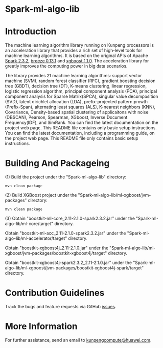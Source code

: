 # Spark-ml-algo-lib



Introduction
============

The machine learning algorithm library running on Kunpeng processors is an acceleration library that provides a rich set of high-level tools for machine learning algorithms. It is based on the original APIs of Apache [Spark 2.3.2](https://github.com/apache/spark/tree/v2.3.2), [breeze 0.13.1](https://github.com/scalanlp/breeze/tree/releases/v0.13.1) and [xgboost 1.1.0](https://github.com/dmlc/xgboost/tree/release_1.0.0). The acceleration library for greatly improves the computing power in big data scenarios.

The library provides 21 machine learning algorithms: support vector machine (SVM), random forest classifier (RFC), gradient boosting decision tree (GBDT), decision tree (DT), K-means clustering, linear regression, logistic regression algorithm, principal component analysis (PCA), principal component analysis for Sparse Matrix(SPCA), singular value decomposition (SVD), latent dirichlet allocation (LDA), prefix-projected pattern prowth (Prefix-Span), alternating least squares (ALS), K-nearest neighbors (KNN), Covariance, Density-based spatial clustering of applicaitons with noise (DBSCAN), Pearson, Spearman, XGboost, Inverse Document Frequency(IDF), and SimRank. You can find the latest documentation on the project web page. This README file contains only basic setup instructions.
You can find the latest documentation, including a programming guide, on the project web page. This README file only contains basic setup instructions.





Building And Packageing
====================

(1) Build the project under the "Spark-ml-algo-lib" directory:

    mvn clean package

(2) Build XGBoost project under the "Spark-ml-algo-lib/ml-xgboost/jvm-packages" directory:

    mvn clean package

(3) Obtain "boostkit-ml-core_2.11-2.1.0-spark2.3.2.jar" under the "Spark-ml-algo-lib/ml-core/target" directory.

   Obtain "boostkit-ml-acc_2.11-2.1.0-spark2.3.2.jar" under the "Spark-ml-algo-lib/ml-accelerator/target" directory.

   Obtain "boostkit-xgboost4j_2.11-2.1.0.jar" under the "Spark-ml-algo-lib/ml-xgboost/jvm-packages/boostkit-xgboost4j/target" directory.

   Obtain "boostkit-xgboost4j-spark2.3.2_2.11-2.1.0.jar" under the "Spark-ml-algo-lib/ml-xgboost/jvm-packages/boostkit-xgboost4j-spark/target" directory.


Contribution Guidelines
========

Track the bugs and feature requests via GitHub [issues](https://github.com/kunpengcompute/Spark-ml-algo-lib/issues).

More Information
========

For further assistance, send an email to kunpengcompute@huawei.com.
